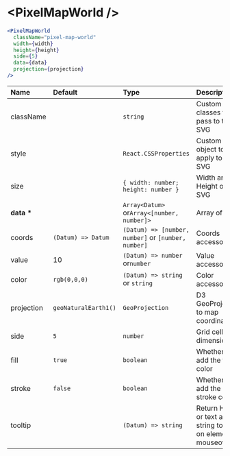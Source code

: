 # \<PixelMapWorld \/>

```jsx
<PixelMapWorld
  className="pixel-map-world"
  width={width}
  height={height}
  side={5}
  data={data}
  projection={projection}
/>
```

| Name           | Default              | Type                                                | Description                                                  |
| :------------- | :------------------- | :-------------------------------------------------- | :----------------------------------------------------------- |
| className      |                      | `string`                                            | Custom css classes to pass to the SVG                        |
| style          |                      | `React.CSSProperties`                               | Custom style object to apply to the SVG                      |
| size           |                      | `{ width: number; height: number }`                 | Width and Height of the SVG                                  |
| <b>data \*</b> |                      | `Array<Datum>` or`Array<[number, number]>`          | Array of data                                                |
| coords         | `(Datum) => Datum`   | `(Datum) => [number, number]` or `[number, number]` | Coords accessor                                              |
| value          | 10                   | `(Datum) => number` or`number`                      | Value accessor                                               |
| color          | `rgb(0,0,0)`         | `(Datum) => string` or `string`                     | Color accessor                                               |
| projection     | `geoNaturalEarth1()` | `GeoProjection`                                     | D3 GeoProjection to map coordinates                          |
| side           | `5`                  | `number`                                            | Grid cell dimension                                          |
| fill           | `true`               | `boolean`                                           | Whether to add the fill color                                |
| stroke         | `false`              | `boolean`                                           | Whether to add the stroke color                              |
| tooltip        |                      | `(Datum) => string`                                 | Return HTML or text as a string to show on element mouseover |
